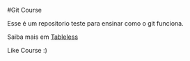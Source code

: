 #Git Course

Esse é um repositorio teste para ensinar como o git funciona.

Saiba mais em [Tableless](http://www.tableless.com.br)

Like Course :) 